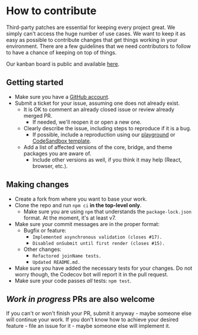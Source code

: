 # How to contribute

Third-party patches are essential for keeping every project great. We simply can't access the huge number of use cases. We want to keep it as easy as possible to contribute changes that get things working in your environment. There are a few guidelines that we need contributors to follow to have a chance of keeping on top of things.

Our kanban board is public and available [here](https://github.com/orgs/vazco/projects/4/views/5).

## Getting started

- Make sure you have a [GitHub account](https://github.com/signup/free).
- Submit a ticket for your issue, assuming one does not already exist.
  - It is OK to comment an already closed issue or review already merged PR.
    - If needed, we'll reopen it or open a new one.
  - Clearly describe the issue, including steps to reproduce if it is a bug.
    - If possible, include a reproduction using our [playground](https://uniforms.tools/playground) or [CodeSandbox template](https://codesandbox.io/s/github/vazco/uniforms/tree/master/reproductions).
  - Add a list of affected versions of the core, bridge, and theme packages you are aware of.
    - Include other versions as well, if you think it may help (React, browser, etc.).

## Making changes

- Create a fork from where you want to base your work.
- Clone the repo and run `npm ci` **in the top-level only**.
  - Make sure you are using `npm` that understands the `package-lock.json` format. At the moment, it's at least v7.
- Make sure your commit messages are in the proper format:
  - Bugfix or feature:
    - `Implemented asynchronous validation (closes #17).`
    - `Disabled onSubmit until first render (closes #15).`
  - Other changes:
    - `Refactored joinName tests.`
    - `Updated README.md.`
- Make sure you have added the necessary tests for your changes. Do not worry though, the Codecov bot will report it in the pull request.
- Make sure your code passes _all_ tests: `npm test`.

## _Work in progress_ PRs are also welcome

If you can't or won't finish your PR, submit it anyway - maybe someone else will continue your work. If you don't know how to achieve your desired feature - file an issue for it - maybe someone else will implement it.

